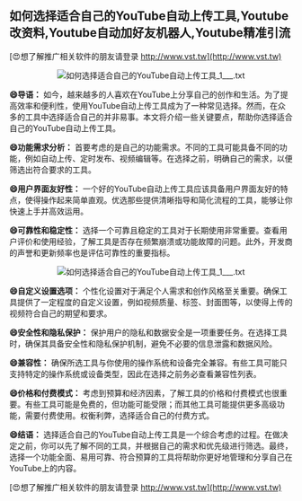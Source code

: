 ## **如何选择适合自己的YouTube自动上传工具,Youtube改资料,Youtube自动加好友机器人,Youtube精准引流**

[😍想了解推广相关软件的朋友请登录 http://www.vst.tw](http://www.vst.tw)

 <center><img src="https://vst.tw/MP4/tuiguang/png/4.png" alt="如何选择适合自己的YouTube自动上传工具_1___.txt"></center>

**😄导语：**
如今，越来越多的人喜欢在YouTube上分享自己的创作和生活。为了提高效率和便利性，使用YouTube自动上传工具成为了一种常见选择。然而，在众多的工具中选择适合自己的并非易事。本文将介绍一些关键要点，帮助你选择适合自己的YouTube自动上传工具。

**😄功能需求分析：**
首要考虑的是自己的功能需求。不同的工具可能具备不同的功能，例如自动上传、定时发布、视频编辑等。在选择之前，明确自己的需求，以便筛选出符合要求的工具。

**😄用户界面友好性：**
一个好的YouTube自动上传工具应该具备用户界面友好的特点，使得操作起来简单直观。优选那些提供清晰指导和简化流程的工具，能够让你快速上手并高效运用。

**😄可靠性和稳定性：**
选择一个可靠且稳定的工具对于长期使用非常重要。查看用户评价和使用经验，了解工具是否存在频繁崩溃或功能故障的问题。此外，开发商的声誉和更新频率也是评估可靠性的重要指标。

 <center><img src="https://vst.tw/MP4/tuiguang/png/7.png" alt="如何选择适合自己的YouTube自动上传工具_1___.txt"></center>

**😄自定义设置选项：**
个性化设置对于满足个人需求和创作风格至关重要。确保工具提供了一定程度的自定义设置，例如视频质量、标签、封面图等，以使得上传的视频符合自己的期望和要求。

**😄安全性和隐私保护：**
保护用户的隐私和数据安全是一项重要任务。在选择工具时，确保其具备安全性和隐私保护机制，避免不必要的信息泄露和数据风险。

**😄兼容性：**
确保所选工具与你使用的操作系统和设备完全兼容。有些工具可能只支持特定的操作系统或设备类型，因此在选择之前务必查看兼容性列表。

**😄价格和付费模式：**
考虑到预算和经济因素，了解工具的价格和付费模式也很重要。有些工具可能是免费的，但功能可能受限；而其他工具可能提供更多高级功能，需要付费使用。权衡利弊，选择适合自己的付费方式。

**😄结语：**
选择适合自己的YouTube自动上传工具是一个综合考虑的过程。在做决定之前，你可以先了解不同的工具，并根据自己的需求和优先级进行筛选。最终，选择一个功能全面、易用可靠、符合预算的工具将帮助你更好地管理和分享自己在YouTube上的内容。

[😍想了解推广相关软件的朋友请登录 http://www.vst.tw](http://www.vst.tw)



